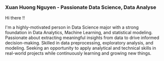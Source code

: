 ### Xuan Huong Nguyen - Passionate Data Science, Data Analyse

Hi there !! 

I'm a highly-motivated person in Data Science major with a strong foundation in Data Analytics, Machine Learning, and statistical modeling. Passionate about extracting meaningful insights from data to drive informed decision-making. Skilled in data preprocessing, exploratory analysis, and modeling. Seeking an opportunity to apply analytical and technical skills in real-world projects while continuously learning and growing new things.

<!--
**nauxqouh/nauxqouh** is a ✨ _special_ ✨ repository because its `README.md` (this file) appears on your GitHub profile.

Here are some ideas to get you started:

- 🔭 I’m currently working on ...
- 🌱 I’m currently learning ...
- 👯 I’m looking to collaborate on ...
- 🤔 I’m looking for help with ...
- 💬 Ask me about ...
- 📫 How to reach me: ...
- 😄 Pronouns: ...
- ⚡ Fun fact: ...
-->
